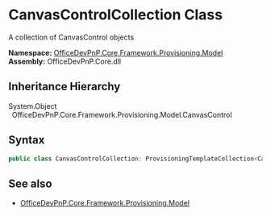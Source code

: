 # CanvasControlCollection Class
 A collection of CanvasControl objects   

**Namespace:** [OfficeDevPnP.Core.Framework.Provisioning.Model](OfficeDevPnP.Core.Framework.Provisioning.Model.md)  
**Assembly:** OfficeDevPnP.Core.dll  
## Inheritance Hierarchy
System.Object  
&ensp;OfficeDevPnP.Core.Framework.Provisioning.Model.CanvasControl  
## Syntax
```C#
public class CanvasControlCollection: ProvisioningTemplateCollection<CanvasControl>
```
## See also
- [OfficeDevPnP.Core.Framework.Provisioning.Model](OfficeDevPnP.Core.Framework.Provisioning.Model.md)

